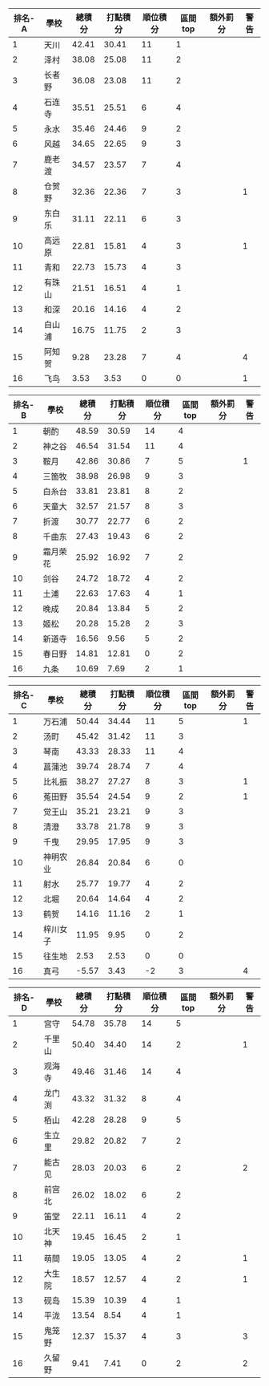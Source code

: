 排名-A|學校|總積分|打點積分|順位積分|區間top|額外罰分|警告
-|-|-|-|-|-|-|-
1|天川|42.41 |30.41 |11|1||
2|泽村|38.08 |25.08 |11|2||
3|长者野|36.08 |23.08 |11|2||
4|石连寺|35.51 |25.51 |6|4||
5|永水|35.46 |24.46 |9|2||
6|风越|34.65 |22.65 |9|3||
7|鹿老渡|34.57 |23.57 |7|4||
8|仓贺野|32.36 |22.36 |7|3||1
9|东白乐|31.11 |22.11 |6|3||
10|高远原|22.81 |15.81 |4|3||1
11|青和|22.73 |15.73 |4|3||
12|有珠山|21.51 |16.51 |4|1||
13|和深|20.16 |14.16 |4|2||
14|白山浦|16.75 |11.75 |2|3||
15|阿知贺|9.28 |23.28 |7|4||4
16|飞鸟|3.53 |3.53 |0|0||1

排名-B|學校|總積分|打點積分|順位積分|區間top|額外罰分|警告
-|-|-|-|-|-|-|-
1|朝酌|48.59 |30.59 |14|4||
2|神之谷|46.54 |31.54 |11|4||
3|鞍月|42.86 |30.86 |7|5||1
4|三箇牧|38.98 |26.98 |9|3||
5|白糸台|33.81 |23.81 |8|2||
6|天童大|32.57 |21.57 |8|3||
7|折渡|30.77 |22.77 |6|2||
8|千曲东|27.43 |19.43 |6|2||
9|霜月荣花|25.92 |16.92 |7|2||
10|剑谷|24.72 |18.72 |4|2||
11|土浦|22.63 |17.63 |4|1||
12|晚成|20.84 |13.84 |5|2||
13|姬松|20.28 |15.28 |2|3||
14|新道寺|16.56 |9.56 |5|2||
15|春日野|14.81 |12.81 |0|2||
16|九条|10.69 |7.69 |2|1||

排名-C|學校|總積分|打點積分|順位積分|區間top|額外罰分|警告
-|-|-|-|-|-|-|-
1|万石浦|50.44 |34.44 |11|5||1
2|汤町|45.42 |31.42 |11|3||
3|琴南|43.33 |28.33 |11|4||
4|菖蒲池|39.74 |28.74 |7|4||
5|比礼振|38.27 |27.27 |8|3||1
6|菟田野|35.54 |24.54 |9|2||1
7|觉王山|35.21 |23.21 |9|3||
8|清澄|33.78 |21.78 |9|3||
9|千曳|29.95 |17.95 |9|3||
10|神明农业|26.84 |20.84 |6|0||
11|射水|25.77 |19.77 |4|2||
12|北堀|20.64 |14.64 |4|2||
13|鹤贺|14.16 |11.16 |2|1||
14|梓川女子|11.95 |9.95 |0|2||
15|往生地|2.53 |2.53 |0|0||
16|真弓|-5.57 |3.43 |-2|3||4

排名-D|學校|總積分|打點積分|順位積分|區間top|額外罰分|警告
-|-|-|-|-|-|-|-
1|宫守|54.78 |35.78 |14|5||
2|千里山|50.40 |34.40 |14|2||1
3|观海寺|49.46 |31.46 |14|4||
4|龙门渕|43.32 |31.32 |8|4||
5|栢山|42.28 |28.28 |9|5||
6|生立里|29.82 |20.82 |7|2||
7|能古见|28.03 |20.03 |6|2||2
8|前宫北|26.02 |18.02 |6|2||
9|笛堂|22.11 |16.11 |4|2||
10|北天神|19.45 |16.45 |2|1||
11|萌間|19.05 |13.05 |4|2||1
12|大生院|18.57 |12.57 |4|2||1
13|砚岛|15.39 |10.39 |4|1||
14|平泷|13.54 |8.54 |4|1||
15|鬼笼野|12.37 |15.37 |4|3||3
16|久留野|9.41 |7.41 |0|2||2
